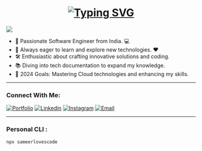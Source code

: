 <h1 align="center">
    <a href="https://git.io/typing-svg">
    <img src="https://readme-typing-svg.demolab.com?font=Fira+Code&weight=500&size=30&duration=4000&pause=1000&center=true&random=false&width=435&lines=Hello+There!+%F0%9F%91%8B;I+am+Sameer+Ansari;Nice+to+meet+you!" alt="Typing SVG" />
    </a>
</h1>

[![](https://komarev.com/ghpvc/?username=sameeransari7&label=Profile%20views&color=0e75b6&style=flat)](https://github.com/SameerAnsari7)

- 🚀 Passionate Software Engineer from India. 💻
- 🌱 Always eager to learn and explore new technologies. ❤️
- 🛠️ Enthusiastic about crafting innovative solutions and coding.
- 📚 Diving into tech documentation to expand my knowledge.
- 🎯 2024 Goals: Mastering Cloud technologies and enhancing my skills.

---

### Connect With Me: 
[![Portfolio](https://img.shields.io/badge/Portfolio-255E63?style=for-the-badge&logo=About.me&logoColor=white)](https://sameeransariportfolio.netlify.app/)
[![Linkedin](https://img.shields.io/badge/LinkedIn-0077B5?style=for-the-badge&logo=linkedin&logoColor=white)](https://www.linkedin.com/in/mohammedsameerdev/)
[![Instagram](https://img.shields.io/badge/Instagram-DA0030?style=for-the-badge&logo=instagram&logoColor=white)](https://www.instagram.com/sameer__.__ansari/?hl=en)
[![Email](https://img.shields.io/badge/Gmail-D14836?style=for-the-badge&logo=gmail&logoColor=white)](mailto:sa846023@gmail.com)

---

### Personal CLI :

```bash
npx sameerlovescode
